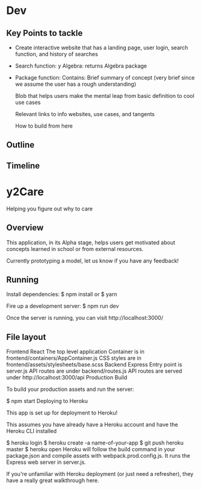 # Dev #
## Key Points to tackle ##
- Create interactive website that has a landing page, user login, search function, and history of searches
- Search function:
  y Algebra: returns Algebra package
- Package function:
  Contains:
    Brief summary of concept (very brief since we assume the user has a rough understanding)

    Blob that helps users make the mental leap from basic definition to cool use cases

    Relevant links to info websites, use cases, and tangents

    How to build from here  

## Outline ##

## Timeline ##

# y2Care
Helping you figure out why to care

## Overview ##
This application, in its Alpha stage, helps users get motivated about concepts learned in school or from external resources.

Currently prototyping a model, let us know if you have any feedback!

## Running ##

Install dependencies: $ npm install or $ yarn

Fire up a development server: $ npm run dev

Once the server is running, you can visit http://localhost:3000/

## File layout ##

Frontend React
The top level application Container is in frontend/containers/AppContainer.js
CSS styles are in frontend/assets/stylesheets/base.scss
Backend Express
Entry point is server.js
API routes are under backend/routes.js
API routes are served under http://localhost:3000/api
Production Build

To build your production assets and run the server:

$ npm start
Deploying to Heroku

This app is set up for deployment to Heroku!

This assumes you have already have a Heroku account and have the Heroku CLI installed

$ heroku login
$ heroku create -a name-of-your-app
$ git push heroku master
$ heroku open
Heroku will follow the build command in your package.json and compile assets with webpack.prod.config.js. It runs the Express web server in server.js.

If you're unfamiliar with Heroku deployment (or just need a refresher), they have a really great walkthrough here.
